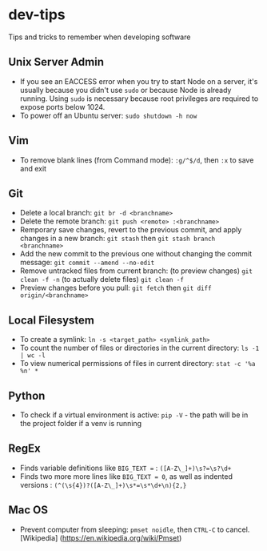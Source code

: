 # dev-tips
Tips and tricks to remember when developing software

## Unix Server Admin
* If you see an EACCESS error when you try to start Node on a server, it's usually because you didn't use `sudo` or because Node is already running. Using `sudo` is necessary because root privileges are required to expose ports below 1024.
* To power off an Ubuntu server: `sudo shutdown -h now`

## Vim
* To remove blank lines (from Command mode): `:g/^$/d`, then `:x` to save and exit

## Git
* Delete a local branch: `git br -d <branchname>`
* Delete the remote branch: `git push <remote> :<branchname>`
* Remporary save changes, revert to the previous commit, and apply changes in a new branch: `git stash` then `git stash branch <branchname>`
* Add the new commit to the previous one without changing the commit message: `git commit --amend --no-edit`
* Remove untracked files from current branch: (to preview changes) `git clean -f -n` (to actually delete files) `git clean -f`
* Preview changes before you pull: `git fetch` then `git diff origin/<branchname>`

## Local Filesystem
* To create a symlink: `ln -s <target_path> <symlink_path>`
* To count the number of files or directories in the current directory: `ls -1 | wc -l`
* To view numerical permissions of files in current directory: `stat -c '%a %n' *`

## Python
* To check if a virtual environment is active: `pip -V` - the path will be in the project folder if a venv is running

## RegEx
* Finds variable definitions like `BIG_TEXT =` : `([A-Z\_]+)\s?=\s?\d+`
* Finds two more more lines like `BIG_TEXT = 0`, as well as indented versions : `(^(\s{4})?([A-Z\_]+)\s*=\s*\d+\n){2,}`

## Mac OS
* Prevent computer from sleeping: `pmset noidle`, then `CTRL-C` to cancel. [Wikipedia] (https://en.wikipedia.org/wiki/Pmset)
